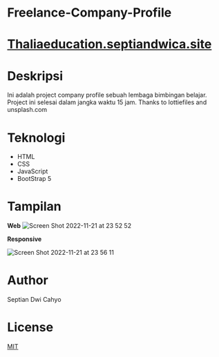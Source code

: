# Freelance-Company-Profile

# <a href="https://thaliaeducation.septiandwica.site">Thaliaeducation.septiandwica.site</a>
# Deskripsi
Ini adalah project company profile sebuah lembaga bimbingan belajar. Project ini selesai dalam jangka waktu 15 jam. Thanks to lottiefiles and unsplash.com

# Teknologi
- HTML
- CSS
- JavaScript
- BootStrap 5

# Tampilan
**Web**
![Screen Shot 2022-11-21 at 23 52 52](https://user-images.githubusercontent.com/112248603/203114634-d8300bd8-8918-423e-9528-e77a377fd451.png)


**Responsive**

![Screen Shot 2022-11-21 at 23 56 11](https://user-images.githubusercontent.com/112248603/203114669-6e6ed7c5-093a-48b4-95a0-ee1b87d6ad77.png)

# Author
Septian Dwi Cahyo

# License
 [MIT](LICENSE.txt)
